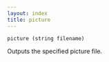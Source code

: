 ```yaml
---
layout: index
title: picture
---
```


    picture (string filename)

Outputs the specified picture file.
